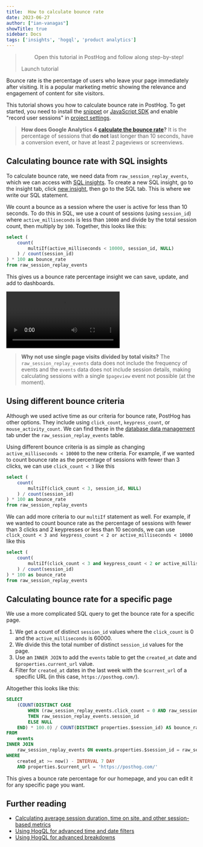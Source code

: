 ```yaml
---
title:  How to calculate bounce rate
date: 2023-06-27
author: ["ian-vanagas"]
showTitle: true
sidebar: Docs
tags: ['insights', 'hogql', 'product analytics']
---
```


> <p align="center">Open this tutorial in PostHog and follow along step-by-step!</p> <CallToAction href="https://app.posthog.com/#panel=docs:/tutorials/bounce-rate" size="sm" className="mt-auto self-start sm:w-auto !w-full">Launch tutorial</CallToAction>

Bounce rate is the percentage of users who leave your page immediately after visiting. It is a popular marketing metric showing the relevance and engagement of content for site visitors.  

This tutorial shows you how to calculate bounce rate in PostHog. To get started, you need to install the [snippet](/docs/getting-started/install?tab=snippet) or [JavaScript SDK](/docs/libraries/js) and enable "record user sessions"  in [project settings](https://app.posthog.com/project/settings).

> **How does Google Analytics 4 [calculate the bounce rate](https://support.google.com/analytics/answer/12195621?hl=en)?** It is the percentage of sessions that **do not** last longer than 10 seconds, have a conversion event, or have at least 2 pageviews or screenviews.

## Calculating bounce rate with SQL insights

To calculate bounce rate, we need data from `raw_session_replay_events`, which we can access with [SQL insights](/docs/product-analytics/sql). To create a new SQL insight, go to the insight tab, click [new insight](https://app.posthog.com/insights/new), then go to the SQL tab. This is where we write our SQL statement.

We count a bounce as a session where the user is active for less than 10 seconds. To do this in SQL, we use a count of sessions (using `session_id`) where `active_milliseconds` is less than `10000` and divide by the total session count, then multiply by `100`. Together, this looks like this:

```sql
select (
	count(
		multiIf(active_milliseconds < 10000, session_id, NULL)
	) / count(session_id)
) * 100 as bounce_rate
from raw_session_replay_events
```

This gives us a bounce rate percentage insight we can save, update, and add to dashboards.

![Bounce rate](../images/tutorials/bounce-rate/bounce-rate.mp4)

> **Why not use single page visits divided by total visits?** The `raw_session_replay_events` data does not include the frequency of events and the `events` data does not include session details, making calculating sessions with a single `$pageview` event not possible (at the moment).

## Using different bounce criteria

Although we used active time as our criteria for bounce rate, PostHog has other options. They include using `click_count`, `keypress_count`, or `mouse_activity_count`. We can find these  in the [database data management](https://app.posthog.com/data-management/database) tab under the `raw_session_replay_events` table.

Using different bounce criteria is as simple as changing `active_milliseconds < 10000` to the new criteria. For example, if we wanted to count bounce rate as the percentage of sessions with fewer than 3 clicks, we can use `click_count < 3` like this

```sql
select (
	count(
		multiIf(click_count < 3, session_id, NULL)
	) / count(session_id)
) * 100 as bounce_rate
from raw_session_replay_events
```

We can add more criteria to our `multiIf` statement as well. For example, if we wanted to count bounce rate as the percentage of sessions with fewer than 3 clicks and 2 keypresses or less than 10 seconds, we can use `click_count < 3 and keypress_count < 2 or active_milliseconds < 10000` like this

```sql
select (
	count(
		multiIf(click_count < 3 and keypress_count < 2 or active_milliseconds < 10000, session_id, NULL)
	) / count(session_id)
) * 100 as bounce_rate
from raw_session_replay_events
```

## Calculating bounce rate for a specific page

We use a more complicated SQL query to get the bounce rate for a specific page. 

1. We get a count of distinct `session_id` values where the `click_count` is 0 and the `active_milliseconds` is 60000. 
2. We divide this the total number of distinct `session_id` values for the page.
3. Use an `INNER JOIN` to add the `events` table to get the `created_at` date and `$properties.current_url` value.
4. Filter for `created_at` dates in the last week with the `$current_url` of a specific URL (in this case, `https://posthog.com/`).

Altogether this looks like this:

```sql
SELECT 
    (COUNT(DISTINCT CASE 
        WHEN (raw_session_replay_events.click_count = 0 AND raw_session_replay_events.active_milliseconds < 60000) 
        THEN raw_session_replay_events.session_id 
        ELSE NULL 
    END) * 100.0) / COUNT(DISTINCT properties.$session_id) AS bounce_rate
FROM 
    events
INNER JOIN 
    raw_session_replay_events ON events.properties.$session_id = raw_session_replay_events.session_id
WHERE 
    created_at >= now() - INTERVAL 7 DAY 
    AND properties.$current_url = 'https://posthog.com/'
```

This gives a bounce rate percentage for our homepage, and you can edit it for any specific page you want.

## Further reading

- [Calculating average session duration, time on site, and other session-based metrics](/tutorials/session-metrics)
- [Using HogQL for advanced time and date filters](/tutorials/hogql-date-time-filters)
- [Using HogQL for advanced breakdowns](/tutorials/hogql-breakdowns)
